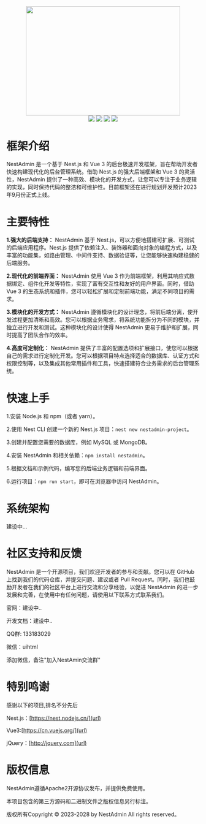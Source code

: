 <div align=center>
<img src="https://api.jnsq.gzkz.cn/uploads/file/48095ac42d2cf2f73d30ed9ec8b93f8a_20230825181543.png" width="401.75" height="284.5" />
</div>
<div align=center>
<img src="https://img.shields.io/npm/v/npm.svg?logo=nodedotjs"/>
<img src="https://camo.githubusercontent.com/201001d3863fd1289755941ad181743b97a80f96a8c3cb15741e77ff7c9a05fa/68747470733a2f2f696d672e736869656c64732e696f2f646973636f72642f3532303632323831323734323831313639383f7374796c653d666c61742d737175617265266c6f676f3d6e6573746a7326636f6c6f723d613631623361"/>
<img src="https://img.shields.io/badge/element--plus-2.3.8-green"/>
<img src="https://img.shields.io/badge/vue-3.3.4-brightgreen"/>
</div>


# 框架介绍
NestAdmin 是一个基于 Nest.js 和 Vue 3 的后台极速开发框架，旨在帮助开发者快速构建现代化的后台管理系统。借助 Nest.js 的强大后端框架和 Vue 3 的灵活性，NestAdmin 提供了一种高效、模块化的开发方式，让您可以专注于业务逻辑的实现，同时保持代码的整洁和可维护性。目前框架还在进行规划开发预计2023年9月份正式上线。

# 主要特性

**1.强大的后端支持：** NestAdmin 基于 Nest.js，可以方便地搭建可扩展、可测试的后端应用程序。Nest.js 提供了依赖注入、装饰器和面向对象的编程方式，以及丰富的功能集，如路由管理、中间件支持、数据验证等，让您能够快速构建稳健的后端服务。

**2.现代化的前端界面：** NestAdmin 使用 Vue 3 作为前端框架，利用其响应式数据绑定、组件化开发等特性，实现了富有交互性和友好的用户界面。同时，借助 Vue 3 的生态系统和插件，您可以轻松扩展和定制前端功能，满足不同项目的需求。

**3.模块化的开发方式：** NestAdmin 遵循模块化的设计理念，将前后端分离，使开发过程更加清晰和高效。您可以根据业务需求，将系统功能拆分为不同的模块，并独立进行开发和测试。这种模块化的设计使得 NestAdmin 更易于维护和扩展，同时提高了团队合作的效率。

**4.高度可定制化：** NestAdmin 提供了丰富的配置选项和扩展接口，使您可以根据自己的需求进行定制化开发。您可以根据项目特点选择适合的数据库、认证方式和权限控制等，以及集成其他常用插件和工具，快速搭建符合业务需求的后台管理系统。

# 快速上手
1.安装 Node.js 和 npm（或者 yarn）。

2.使用 Nest CLI 创建一个新的 Nest.js 项目：`nest new nestadmin-project`。

3.创建并配置您需要的数据库，例如 MySQL 或 MongoDB。

4.安装 NestAdmin 和相关依赖：`npm install nestadmin`。

5.根据文档和示例代码，编写您的后端业务逻辑和前端界面。

6.运行项目：`npm run start`，即可在浏览器中访问 NestAdmin。

# 系统架构
建设中...

# 社区支持和反馈
NestAdmin 是一个开源项目，我们欢迎开发者的参与和贡献。您可以在 GitHub 上找到我们的代码仓库，并提交问题、建议或者 Pull Request。同时，我们也鼓励开发者在我们的社区平台上进行交流和分享经验，以促进 NestAdmin 的进一步发展和完善，在使用中有任何问题，请使用以下联系方式联系我们。

官网：建设中..

开发文档：建设中..

QQ群: 133183029

微信：uihtml

添加微信，备注"加入NestAmin交流群"

# 特别鸣谢
感谢以下的项目,排名不分先后

Nest.js：[https://nest.nodejs.cn/](url)

Vue3:[https://cn.vuejs.org/](url)

jQuery：[http://jquery.com](url)

# 版权信息
NestAdmin遵循Apache2开源协议发布，并提供免费使用。

本项目包含的第三方源码和二进制文件之版权信息另行标注。

版权所有Copyright © 2023-2028 by NestAdmin All rights reserved。
